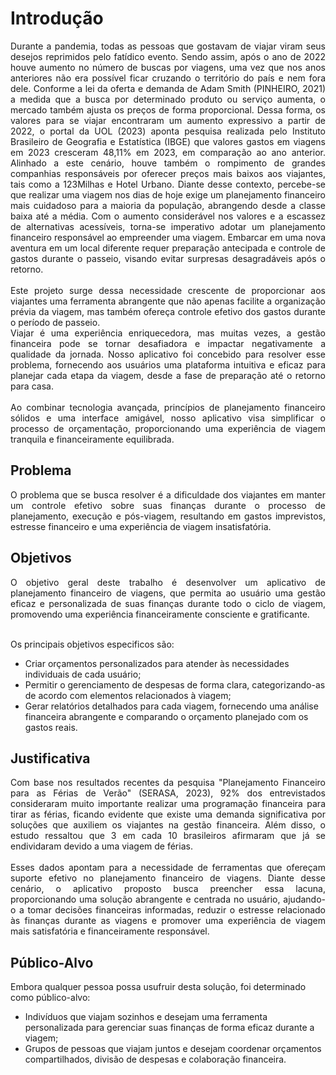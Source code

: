# Introdução

<div align="justify"> Durante a pandemia, todas as pessoas que gostavam de viajar viram seus desejos reprimidos pelo fatídico evento. Sendo assim, após o ano de 2022 houve aumento no número de buscas por viagens, uma vez que nos anos anteriores não era possível ficar cruzando o território do país e nem fora dele. 
Conforme a lei da oferta e demanda de Adam Smith (PINHEIRO, 2021) a medida que a busca por determinado produto ou serviço aumenta, o mercado também ajusta os preços de forma proporcional. Dessa forma, os valores para se viajar encontraram um aumento expressivo a partir de 2022, o portal da UOL (2023) aponta pesquisa realizada pelo Instituto Brasileiro de Geografia e Estatística (IBGE) que valores gastos em viagens em 2023 cresceram 48,11% em 2023, em comparação ao ano anterior. Alinhado a este cenário, houve também o rompimento de grandes companhias responsáveis por oferecer preços mais baixos aos viajantes, tais como a 123Milhas e Hotel Urbano. 
Diante desse contexto, percebe-se que realizar uma viagem nos dias de hoje exige um planejamento financeiro mais cuidadoso para a maioria da população, abrangendo desde a classe baixa até a média. Com o aumento considerável nos valores e a escassez de alternativas acessíveis, torna-se imperativo adotar um planejamento financeiro responsável ao empreender uma viagem. Embarcar em uma nova aventura em um local diferente requer preparação antecipada e controle de gastos durante o passeio, visando evitar surpresas desagradáveis após o retorno.</div>
<br>
<div align="justify"> Este projeto surge dessa necessidade crescente de proporcionar aos viajantes uma ferramenta abrangente que não apenas facilite a organização prévia da viagem, mas também ofereça controle efetivo dos gastos durante o período de passeio.</div>

<div align="justify"> Viajar é uma experiência enriquecedora, mas muitas vezes, a gestão financeira pode se tornar desafiadora e impactar negativamente a qualidade da jornada. Nosso aplicativo foi concebido para resolver esse problema, fornecendo aos usuários uma plataforma intuitiva e eficaz para planejar cada etapa da viagem, desde a fase de preparação até o retorno para casa.</div>
<br>
<div align="justify"> Ao combinar tecnologia avançada, princípios de planejamento financeiro sólidos e uma interface amigável, nosso aplicativo visa simplificar o processo de orçamentação, proporcionando uma experiência de viagem tranquila e financeiramente equilibrada.</div>

## Problema

<div align="justify"> O problema que se busca resolver é a dificuldade dos viajantes em manter um controle efetivo sobre suas finanças durante o processo de planejamento, execução e pós-viagem, resultando em gastos imprevistos, estresse financeiro e uma experiência de viagem insatisfatória. </div>

## Objetivos

<div align="justify"> O objetivo geral deste trabalho é desenvolver um aplicativo de planejamento financeiro de viagens, que permita ao usuário uma gestão eficaz e personalizada de suas finanças durante todo o ciclo de viagem, promovendo uma experiência financeiramente consciente e gratificante.<br><br></div>

Os principais objetivos especificos são:
- Criar orçamentos personalizados para atender às necessidades individuais de cada usuário;
- Permitir o gerenciamento de despesas de forma clara, categorizando-as de acordo com elementos relacionados à viagem;
- Gerar relatórios detalhados para cada viagem, fornecendo uma análise financeira abrangente e comparando o orçamento planejado com os gastos reais.

## Justificativa

<div align="justify"> Com base nos resultados recentes da pesquisa "Planejamento Financeiro para as Férias de Verão" (SERASA, 2023), 92% dos entrevistados consideraram muito importante realizar uma programação financeira para tirar as férias, ficando evidente que existe uma demanda significativa por soluções que auxiliem os viajantes na gestão financeira. Além disso, o estudo ressaltou que 3 em cada 10 brasileiros afirmaram que já se endividaram devido a uma viagem de férias. </div>
<br>
<div align="justify"> Esses dados apontam para a necessidade de ferramentas que ofereçam suporte efetivo no planejamento financeiro de viagens. Diante desse cenário, o aplicativo proposto busca preencher essa lacuna, proporcionando uma solução abrangente e centrada no usuário, ajudando-o a tomar decisões financeiras informadas, reduzir o estresse relacionado às finanças durante as viagens e promover uma experiência de viagem mais satisfatória e financeiramente responsável.</div>

## Público-Alvo

Embora qualquer pessoa possa usufruir desta solução, foi determinado como público-alvo:
- Indivíduos que viajam sozinhos e desejam uma ferramenta personalizada para gerenciar suas finanças de forma eficaz durante a viagem;
- Grupos de pessoas que viajam juntos e desejam coordenar orçamentos compartilhados, divisão de despesas e colaboração financeira.
